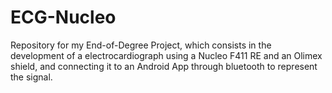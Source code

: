 # ECG-Nucleo

Repository for my End-of-Degree Project, which consists in the development of a electrocardiograph using a Nucleo F411 RE and an Olimex shield, and connecting it to an Android App through bluetooth to represent the signal.
